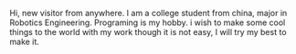 Hi, new visitor from anywhere.
I am a college student from china, major in Robotics Engineering.
Programing is my hobby.
i wish to make some cool things to the world with my work though it is not easy,
I will try my best to make it.
